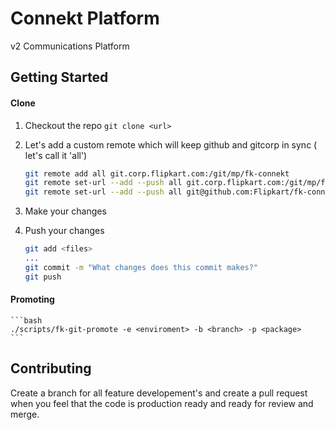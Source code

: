 Connekt Platform
========================

v2 Communications Platform

Getting Started
---------------------

#### Clone
1. Checkout the repo `git clone <url>`
2. Let's add a custom remote which will keep github and gitcorp in sync ( let's call it 'all')

	```bash
	git remote add all git.corp.flipkart.com:/git/mp/fk-connekt
	git remote set-url --add --push all git.corp.flipkart.com:/git/mp/fk-connekt
	git remote set-url --add --push all git@github.com:Flipkart/fk-connekt.git
	```
3. Make your changes
4. Push your changes

	```bash
	git add <files>
	...
	git commit -m "What changes does this commit makes?"
	git push
	```

#### Promoting
	```bash
	./scripts/fk-git-promote -e <enviroment> -b <branch> -p <package>
	```

Contributing
-------------------------

Create a branch for all feature developement's and create a pull request when you feel that the code is production ready and ready for review and merge.



